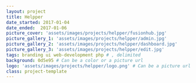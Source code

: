```yaml
---
layout: project
title: Helpper
date_started: 2017-01-04
date_ended:  2017-01-06
picture_cover: 'assets/images/projects/helpper/fusionhub.jpg' 
picture_gallery_1: 'assets/images/projects/helpper/admin.jpg' 
picture_gallery_2: 'assets/images/projects/helpper/dashboard.jpg' 
picture_gallery_3: 'assets/images/projects/helpper/edit.jpg' 
tags: branding ui web-development php # , delimited
background: 0d5e95 # Can be a color or a picture url
logo: 'assets/images/projects/helpper/logo.png' # Can be a picture url or a name
class: project-template
---
```


<TODO>